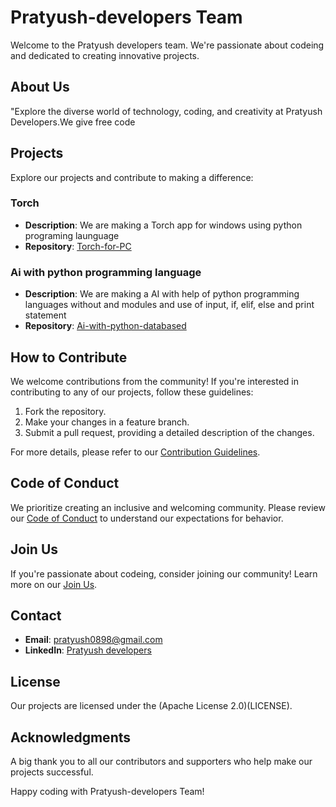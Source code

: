 # Pratyush-developers Team

Welcome to the Pratyush developers team. We're passionate about codeing and dedicated to creating innovative projects.

## About Us

"Explore the diverse world of technology, coding, and creativity at Pratyush Developers.We give free code
## Projects

Explore our projects and contribute to making a difference:

### Torch

- **Description**: We are making a Torch app for windows using python programing launguage
- **Repository**: [Torch-for-PC](https://github.com/Pratyush-developers/Torch-for-P.C)

### Ai with python programming language

- **Description**: We are making a AI with help of python programming languages without and modules and use of input, if, elif, else and print statement
- **Repository**: [Ai-with-python-databased](https://github.com/Pratyush-developers/Ai-with-python-databased)

## How to Contribute

We welcome contributions from the community! If you're interested in contributing to any of our projects, follow these guidelines:

1. Fork the repository.
2. Make your changes in a feature branch.
3. Submit a pull request, providing a detailed description of the changes.

For more details, please refer to our [Contribution Guidelines](CONTRIBUTING.md).

## Code of Conduct

We prioritize creating an inclusive and welcoming community. Please review our [Code of Conduct](CODE_OF_CONDUCT.md) to understand our expectations for behavior.

## Join Us

If you're passionate about codeing, consider joining our community! Learn more on our [Join Us](https://pratyushdevs.wordpress.com/join/).

## Contact

- **Email**: pratyush0898@gmail.com
- **LinkedIn**: [Pratyush developers](https://www.linkedin.com/groups/9556127/)

## License

Our projects are licensed under the (Apache License 2.0)(LICENSE).

## Acknowledgments

A big thank you to all our contributors and supporters who help make our projects successful.

Happy coding with Pratyush-developers Team!
